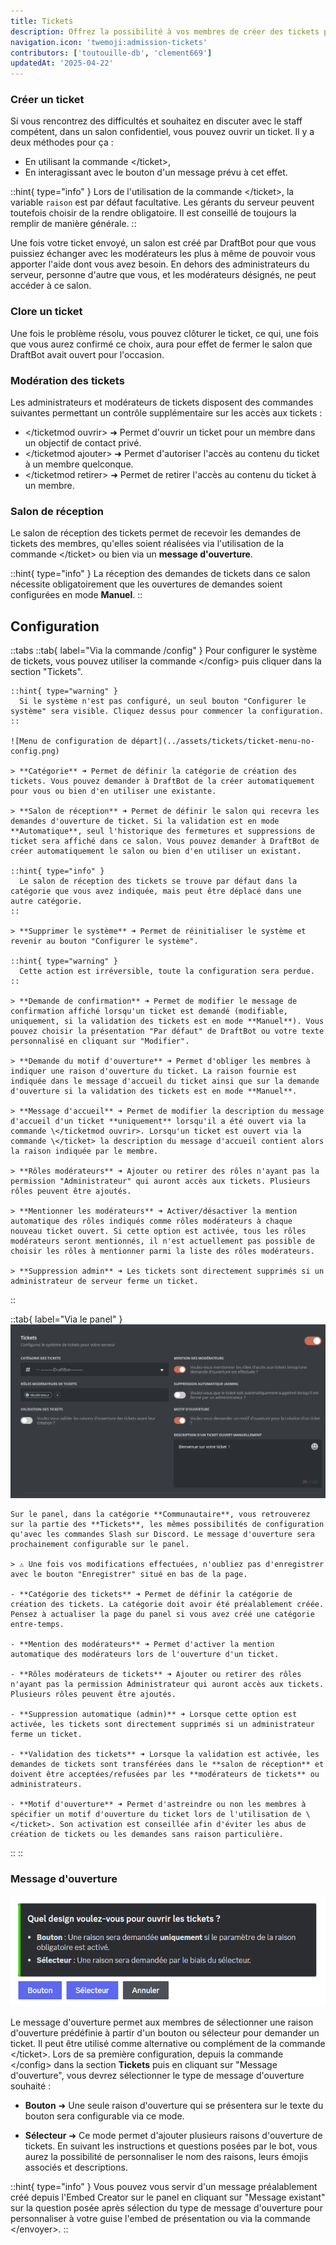 ```yaml
---
title: Tickets
description: Offrez la possibilité à vos membres de créer des tickets pour qu'ils puissent recevoir une assistance de l'équipe de votre serveur, en toute confidentialité.
navigation.icon: 'twemoji:admission-tickets'
contributors: ['toutouille-db', 'clement669']
updatedAt: '2025-04-22'
---
```


### Créer un ticket

Si vous rencontrez des difficultés et souhaitez en discuter avec le staff compétent, dans un salon confidentiel, vous pouvez ouvrir un ticket. Il y a deux méthodes pour ça :
- En utilisant la commande \</ticket>,
- En interagissant avec le bouton d'un message prévu à cet effet.

::hint{ type="info" }
  Lors de l'utilisation de la commande \</ticket>, la variable `raison` est par défaut facultative. Les gérants du serveur peuvent toutefois choisir de la rendre obligatoire. Il est conseillé de toujours la remplir de manière générale.
::

Une fois votre ticket envoyé, un salon est créé par DraftBot pour que vous puissiez échanger avec les modérateurs les plus à même de pouvoir vous apporter l'aide dont vous avez besoin. En dehors des administrateurs du serveur, personne d'autre que vous, et les modérateurs désignés, ne peut accéder à ce salon.

### Clore un ticket

Une fois le problème résolu, vous pouvez clôturer le ticket, ce qui, une fois que vous aurez confirmé ce choix, aura pour effet de fermer le salon que DraftBot avait ouvert pour l'occasion.

### Modération des tickets

Les administrateurs et modérateurs de tickets disposent des commandes suivantes permettant un contrôle supplémentaire sur les accès aux tickets :

- \</ticketmod ouvrir> ➜ Permet d'ouvrir un ticket pour un membre dans un objectif de contact privé.
- \</ticketmod ajouter> ➜ Permet d'autoriser l'accès au contenu du ticket à un membre quelconque.
- \</ticketmod retirer> ➜ Permet de retirer l'accès au contenu du ticket à un membre.

### Salon de réception

Le salon de réception des tickets permet de recevoir les demandes de tickets des membres, qu'elles soient réalisées via l'utilisation de la commande \</ticket> ou bien via un **message d'ouverture**.

::hint{ type="info" }
  La réception des demandes de tickets dans ce salon nécessite obligatoirement que les ouvertures de demandes soient configurées en mode **Manuel**.
::

## Configuration

::tabs
  ::tab{ label="Via la commande /config" }
    Pour configurer le système de tickets, vous pouvez utiliser la commande \</config> puis cliquer dans la section "Tickets".

    ::hint{ type="warning" }
      Si le système n'est pas configuré, un seul bouton "Configurer le système" sera visible. Cliquez dessus pour commencer la configuration.
    ::

    ![Menu de configuration de départ](../assets/tickets/ticket-menu-no-config.png)

    > **Catégorie** ➜ Permet de définir la catégorie de création des tickets. Vous pouvez demander à DraftBot de la créer automatiquement pour vous ou bien d'en utiliser une existante.

    > **Salon de réception** ➜ Permet de définir le salon qui recevra les demandes d'ouverture de ticket. Si la validation est en mode **Automatique**, seul l'historique des fermetures et suppressions de ticket sera affiché dans ce salon. Vous pouvez demander à DraftBot de créer automatiquement le salon ou bien d'en utiliser un existant.

    ::hint{ type="info" }
      Le salon de réception des tickets se trouve par défaut dans la catégorie que vous avez indiquée, mais peut être déplacé dans une autre catégorie.
    ::

    > **Supprimer le système** ➜ Permet de réinitialiser le système et revenir au bouton "Configurer le système".

    ::hint{ type="warning" }
      Cette action est irréversible, toute la configuration sera perdue.
    ::

    > **Demande de confirmation** ➜ Permet de modifier le message de confirmation affiché lorsqu'un ticket est demandé (modifiable, uniquement, si la validation des tickets est en mode **Manuel**). Vous pouvez choisir la présentation "Par défaut" de DraftBot ou votre texte personnalisé en cliquant sur "Modifier".

    > **Demande du motif d'ouverture** ➜ Permet d'obliger les membres à indiquer une raison d'ouverture du ticket. La raison fournie est indiquée dans le message d'accueil du ticket ainsi que sur la demande d'ouverture si la validation des tickets est en mode **Manuel**.

    > **Message d'accueil** ➜ Permet de modifier la description du message d'accueil d'un ticket **uniquement** lorsqu'il a été ouvert via la commande \</ticketmod ouvrir>. Lorsqu'un ticket est ouvert via la commande \</ticket> la description du message d'accueil contient alors la raison indiquée par le membre.

    > **Rôles modérateurs** ➜ Ajouter ou retirer des rôles n'ayant pas la permission "Administrateur" qui auront accès aux tickets. Plusieurs rôles peuvent être ajoutés.

    > **Mentionner les modérateurs** ➜ Activer/désactiver la mention automatique des rôles indiqués comme rôles modérateurs à chaque nouveau ticket ouvert. Si cette option est activée, tous les rôles modérateurs seront mentionnés, il n'est actuellement pas possible de choisir les rôles à mentionner parmi la liste des rôles modérateurs.

    > **Suppression admin** ➜ Les tickets sont directement supprimés si un administrateur de serveur ferme un ticket.
  ::

  ::tab{ label="Via le panel" }
    ![Menu de configuration](../assets/tickets/ticket-panel-config.png)

    Sur le panel, dans la catégorie **Communautaire**, vous retrouverez sur la partie des **Tickets**, les mêmes possibilités de configuration qu'avec les commandes Slash sur Discord. Le message d'ouverture sera prochainement configurable sur le panel.

    > ⚠️ Une fois vos modifications effectuées, n'oubliez pas d'enregistrer avec le bouton "Enregistrer" situé en bas de la page.

    - **Catégorie des tickets** ➜ Permet de définir la catégorie de création des tickets. La catégorie doit avoir été préalablement créée. Pensez à actualiser la page du panel si vous avez créé une catégorie entre-temps.

    - **Mention des modérateurs** ➜ Permet d'activer la mention automatique des modérateurs lors de l'ouverture d'un ticket.

    - **Rôles modérateurs de tickets** ➜ Ajouter ou retirer des rôles n'ayant pas la permission Administrateur qui auront accès aux tickets. Plusieurs rôles peuvent être ajoutés.

    - **Suppression automatique (admin)** ➜ Lorsque cette option est activée, les tickets sont directement supprimés si un administrateur ferme un ticket.

    - **Validation des tickets** ➜ Lorsque la validation est activée, les demandes de tickets sont transférées dans le **salon de réception** et doivent être acceptées/refusées par les **modérateurs de tickets** ou administrateurs.

    - **Motif d'ouverture** ➜ Permet d'astreindre ou non les membres à spécifier un motif d'ouverture du ticket lors de l'utilisation de \</ticket>. Son activation est conseillée afin d'éviter les abus de création de tickets ou les demandes sans raison particulière.
  ::
::

### Message d'ouverture

![Configuration du message d'ouverture](../assets/tickets/ticket-open-message.png)

Le message d'ouverture permet aux membres de sélectionner une raison d'ouverture prédéfinie à partir d'un bouton ou sélecteur pour demander un ticket. Il peut être utilisé comme alternative ou complément de la commande \</ticket>.
Lors de sa première configuration, depuis la commande \</config> dans la section **Tickets** puis en cliquant sur "Message d'ouverture", vous devrez sélectionner le type de message d'ouverture souhaité :

- **Bouton** ➜ Une seule raison d'ouverture qui se présentera sur le texte du bouton sera configurable via ce mode.

- **Sélecteur** ➜ Ce mode permet d'ajouter plusieurs raisons d'ouverture de tickets. En suivant les instructions et questions posées par le bot, vous aurez la possibilité de personnaliser le nom des raisons, leurs émojis associés et descriptions.

::hint{ type="info" }
  Vous pouvez vous servir d'un message préalablement créé depuis l'Embed Creator sur le panel en cliquant sur "Message existant" sur la question posée après sélection du type de message d'ouverture pour personnaliser à votre guise l'embed de présentation ou via la commande \</envoyer>.
::


